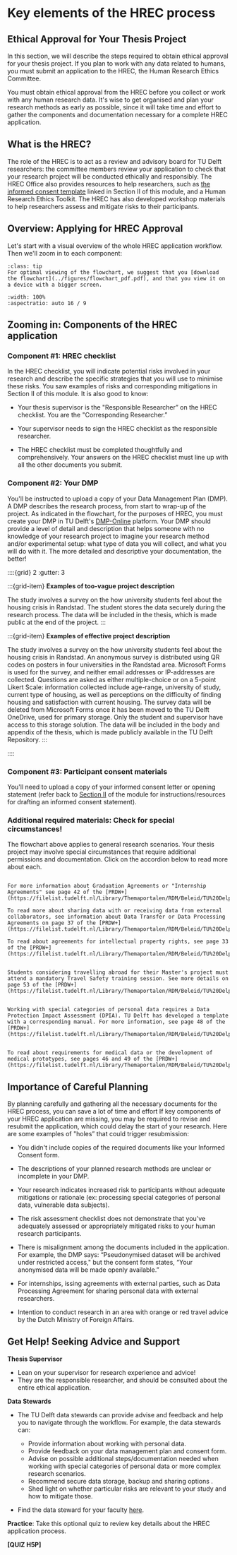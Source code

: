 # Key elements of the HREC process

## Ethical Approval for Your Thesis Project

In this section, we will describe the steps required to obtain ethical approval for your thesis project. If you plan to work with any data related to humans, you must submit an application to the HREC, the Human Research Ethics Committee.  

You must obtain ethical approval from the HREC before you collect or work with any human research data. It's wise to get organised and plan your research methods as early as possible, since it will take time and effort to gather the components and documentation necessary for a complete HREC application. 

## What is the HREC?

The role of the HREC is to act as a review and advisory board for TU Delft researchers: the committee members review your application to check that your research project will be conducted ethically and responsibly. The HREC Office also provides resources to help researchers, such as [the informed consent template](https://www.tudelft.nl/over-tu-delft/strategie/integriteitsbeleid/human-research-ethics/informed-consent-templates-and-guide) linked in Section II of this module, and a Human Research Ethics Toolkit. The  HREC has also developed workshop materials to help researchers assess and mitigate risks to their participants.  

## Overview: Applying for HREC Approval

Let's start with a visual overview of the whole HREC application workflow. Then we'll zoom in to each component:
```{admonition} Flowchart Viewing Tip
:class: tip
For optimal viewing of the flowchart, we suggest that you [download the flowchart](../figures/flowchart_pdf.pdf), and that you view it on a device with a bigger screen.
```
```{iframe} ../figures/flowchart_pdf.pdf
:width: 100%
:aspectratio: auto 16 / 9
```

## Zooming in: Components of the HREC application

### Component #1: HREC checklist

In the HREC checklist, you will indicate potential risks involved in your research and describe the specific strategies that you will use to minimise these risks. You saw examples of risks and corresponding mitigations in Section II of this module. It is also good to know:  

- Your thesis supervisor is the "Responsible Researcher” on the HREC checklist. You are the "Corresponding Researcher.” 

- Your supervisor needs to sign the HREC checklist as the responsible researcher. 

- The HREC checklist must be completed thoughtfully and comprehensively. Your answers on the HREC checklist must line up with all the other documents you submit.

### Component #2: Your DMP

You'll be instructed to upload a copy of your Data Management Plan (DMP). A DMP describes the research process, from start to wrap-up of the project. As indicated in the flowchart, for the purposes of HREC, you must create your DMP in TU Delft's [DMP-Online](https://dmponline.tudelft.nl/?perform_check=false) platform. Your DMP should provide a level of detail and description that helps someone with no knowledge of your research project to imagine your research method and/or experimental setup: what type of data you will collect, and what you will do with it. The more detailed and descriptive your documentation, the better! 

::::{grid} 2
:gutter: 3

:::{grid-item}
**Examples of too-vague project description**

The study involves a survey on the how university students feel about the housing crisis in Randstad. The student stores the data securely during the research process. The data will be included in the thesis, which is made public at the end of the project.
:::

:::{grid-item}
**Examples of effective project description**

The study involves a survey on the how university students feel about the housing crisis in Randstad. An anonymous survey is distributed using QR codes on posters in four universities in the Randstad area. Microsoft Forms is used for the survey, and neither email addresses or IP-addresses are collected. Questions are asked as either multiple-choice or on a 5-point Likert Scale: information collected include age-range, university of study, current type of housing, as well as perceptions on the difficulty of finding housing and satisfaction with current housing. The survey data will be deleted from Microsoft Forms once it has been moved to the TU Delft OneDrive, used for primary storage. Only the student and supervisor have access to this storage solution. The data will be included in the body and appendix of the thesis, which is made publicly available in the TU Delft Repository.
:::

::::

### Component #3: Participant consent materials

You'll need to upload a copy of your informed consent letter or opening statement (refer back to [Section II](informed-consent-section) of the module for instructions/resources for drafting an informed consent statement).

### Additional required materials: Check for special circumstances!

The flowchart above applies to general research scenarios. Your thesis project may involve special circumstances that require additional permissions and documentation. Click on the accordion below to read more about each.

```{dropdown} Internships

For more information about Graduation Agreements or "Internship Agreements" see page 42 of the [PRDW+](https://filelist.tudelft.nl/Library/Themaportalen/RDM/Beleid/TU%20Delph%20PRDW__v1.1_19.02.25.pdf).

To read more about sharing data with or receiving data from external collaborators, see information about Data Transfer or Data Processing Agreements on page 37 of the [PRDW+](https://filelist.tudelft.nl/Library/Themaportalen/RDM/Beleid/TU%20Delph%20PRDW__v1.1_19.02.25.pdf).

To read about agreements for intellectual property rights, see page 33 of the [PRDW+](https://filelist.tudelft.nl/Library/Themaportalen/RDM/Beleid/TU%20Delph%20PRDW__v1.1_19.02.25.pdf).
```
```{dropdown} Research activities conducted outside of the Netherlands

Students considering travelling abroad for their Master's project must attend a mandatory Travel Safety training session. See more details on page 53 of the [PRDW+](https://filelist.tudelft.nl/Library/Themaportalen/RDM/Beleid/TU%20Delph%20PRDW__v1.1_19.02.25.pdf).
```
```{dropdown} Special Categories of Personal Data

Working with special categories of personal data requires a Data Protection Impact Assessment (DPIA). TU Delft has developed a template with a corresponding manual. For more information, see page 48 of the [PRDW+](https://filelist.tudelft.nl/Library/Themaportalen/RDM/Beleid/TU%20Delph%20PRDW__v1.1_19.02.25.pdf).
```
```{dropdown} Medical data or development of medical prototypes

To read about requirements for medical data or the development of medical prototypes, see pages 46 and 49 of the [PRDW+](https://filelist.tudelft.nl/Library/Themaportalen/RDM/Beleid/TU%20Delph%20PRDW__v1.1_19.02.25.pdf).
```

## Importance of Careful Planning

By planning carefully and gathering all the necessary documents for the HREC process, you can save a lot of time and effort If key components of your HREC application are missing, you may be required to revise and resubmit the application, which could delay the start of your research. Here are some examples of "holes” that could trigger resubmission:  

- You didn't include copies of the required documents like your Informed Consent form.  

- The descriptions of your planned research methods are unclear or incomplete in your DMP.  

- Your research indicates increased risk to participants without adequate mitigations or rationale (ex: processing special categories of personal data, vulnerable data subjects). 

- The risk assessment checklist does not demonstrate that you've adequately assessed or appropriately mitigated risks to your human research participants.  

- There is misalignment among the documents included in the application. For example, the DMP says: “Pseudonymised dataset will be archived under restricted access," but the consent form states, “Your anonymised data will be made openly available.” 

- For internships, issing agreements with external parties, such as Data Processing Agreement for sharing personal data with external researchers.  

- Intention to conduct research in an area with orange or red travel advice by the Dutch Ministry of Foreign Affairs. 

## Get Help! Seeking Advice and Support

**Thesis Supervisor**
- Lean on your supervisor for research experience and advice!
- They are the responsible researcher, and should be consulted about the entire ethical application.

**Data Stewards**
- The TU Delft data stewards can provide advise and feedback and help you to navigate through the workflow. For example, the data stewards can:  
    - Provide information about working with personal data. 
    - Provide feedback on your data management plan and consent form.  
    - Advise on possible additional steps/documentation needed when working with special categories of personal data or more complex research scenarios. 
    - Recommend secure data storage, backup and sharing options .  
    - Shed light on whether particular risks are relevant to your study and how to mitigate those. 

- Find the data steward for your faculty [here](https://www.tudelft.nl/library/data-management/ondersteuning-bij-data-management/neem-contact-op-met-een-data-steward).

**Practice**: Take this optional quiz to review key details about the HREC application process.

**[QUIZ H5P]**


